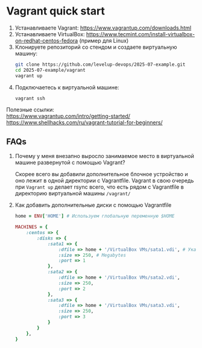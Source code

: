 # Vagrant quick start

1. Устанавливаете Vagrant: <https://www.vagrantup.com/downloads.html>  
2. Устанавливаете VirtualBox: <https://www.tecmint.com/install-virtualbox-on-redhat-centos-fedora> (пример для Linux)
3. Клонируете репозиторий со стендом и создаете виртуальную машину:
    ```bash
    git clone https://github.com/levelup-devops/2025-07-example.git 
    cd 2025-07-example/vagrant
    vagrant up  
    ```
4. Подключаетесь к виртуальной машине:
    ```bash
    vagrant ssh
    ```

Полезные ссылки:  
<https://www.vagrantup.com/intro/getting-started/>
<https://www.shellhacks.com/ru/vagrant-tutorial-for-beginners/>

## FAQs

1. Почему у меня внезапно выросло занимаемое место в виртуальной машине развернутой с помощью Vagrant?

    Скорее всего вы добавили дополнительное блочное устройство и оно лежит в одной директории
    с Vagrantfile. Vagrant в свою очередь при `Vagrant up` делает rsync всего, что есть рядом с
    Vagrantfile в директорию виртуальной машины `/vagrant/`

2. Как добавить дополнительные диски с помощью Vagrantfile

    ```ruby
    home = ENV['HOME'] # Используем глобальную переменную $HOME

    MACHINES = {
        :centos => {
            :disks => {
                :sata1 => {
                    :dfile => home + '/VirtualBox VMs/sata1.vdi', # Указываем где будут лежать файлы наших дисков
                    :size => 250, # Megabytes
                    :port => 1
                },
                :sata2 => {
                    :dfile => home + '/VirtualBox VMs/sata2.vdi',
                    :size => 250,
                    :port => 2
                },
                :sata3 => {
                    :dfile => home + '/VirtualBox VMs/sata3.vdi',
                    :size => 250,
                    :port => 3
                }
            }
        },
    }
    ```